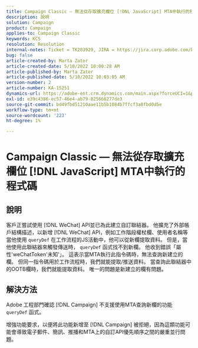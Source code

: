 ```yaml
---
title: Campaign Classic — 無法從存取擴充欄位 [!DNL JavaScript] MTA中執行的程式碼
description: 說明
solution: Campaign
product: Campaign
applies-to: Campaign Classic
keywords: KCS
resolution: Resolution
internal-notes: Ticket = TK203929, JIRA = https://jira.corp.adobe.com/browse/NEO-20460, https://jira.corp.adobe.com/browse/NEO-20648
bug: false
article-created-by: Marta Zator
article-created-date: 5/10/2022 10:00:28 AM
article-published-by: Marta Zator
article-published-date: 5/10/2022 10:03:05 AM
version-number: 2
article-number: KA-15251
dynamics-url: https://adobe-ent.crm.dynamics.com/main.aspx?forceUCI=1&pagetype=entityrecord&etn=knowledgearticle&id=90301002-48d0-ec11-a7b5-00224809c101
exl-id: e39c4386-ec57-46e4-ab79-825666277de3
source-git-commit: bd49fbd51210aae11b5b1084b7ffcf3a8fbd0d5e
workflow-type: tm+mt
source-wordcount: '223'
ht-degree: 1%

---
```


# Campaign Classic — 無法從存取擴充欄位 [!DNL JavaScript] MTA中執行的程式碼

## 說明


客戶正嘗試使用 [!DNL WeChat] API並已為此建立自訂聯結器。 他擴充了外部帳戶結構描述，以新增 [!DNL WeChat] API，例如工作階段權杖欄、使用者名稱等 當他使用 `queryDef` 在工作流程的JS活動中，他可以從新欄提取資料。 但是，當他使用此聯結器來觸發傳送時， `queryDef` 函式找不到新欄。 他收到錯誤「屬性&#39;weChatToken&#39;未知&#39;」。 這表示當MTA執行此指令碼時，無法查詢新建立的欄。 但同一指令碼用於工作流程時，我們就能提取/推送資料。 當查詢此聯結器中的OOTB欄時，我們就能提取資料。 唯一的問題是新建立的欄有問題。


## 解決方法


Adobe<b> </b>工程部門確認 [!DNL Campaign] 不支援使用MTA查詢新欄的功能 `queryDef` 函式。

增強功能要求，以便將此功能新增至 [!DNL Campaign] 被拒絕，因為這類功能可能會導致電子郵件、簡訊、推播和MTA上的自訂API優先順序之間的嚴重並行問題。
